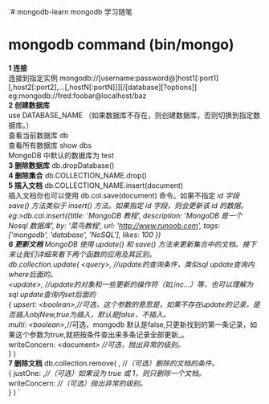 `# mongodb-learn
mongodb 学习随笔

# mongodb command (bin/mongo)
**1 连接**<br />
  连接到指定实例 mongodb://[username:password@]host1[:port1][,host2[:port2],...[,hostN[:portN]]][/[database][?options]]<br />
  eg:mongodb://fred:foobar@localhost/baz<br />
**2 创建数据库**<br />
  use DATABASE_NAME （如果数据库不存在，则创建数据库，否则切换到指定数据库。）<br />
  查看当前数据库 db<br />
  查看所有数据库 show dbs<br />
  MongoDB 中默认的数据库为 test<br />
**3 删除数据库** db.dropDatabase()<br />
**4 删除集合** db.COLLECTION_NAME.drop()<br />
**5 插入文档** db.COLLECTION_NAME.insert(document)<br />
  插入文档你也可以使用 db.col.save(document) 命令。如果不指定 _id 字段 save() 方法类似于 insert() 方法。如果指定 _id 字段，则会更新该 _id 的数据。<br />
  eg:>db.col.insert({title: 'MongoDB 教程',
         description: 'MongoDB 是一个 Nosql 数据库',
         by: '菜鸟教程',
         url: 'http://www.runoob.com',
         tags: ['mongodb', 'database', 'NoSQL'],
         likes: 100
     })<br />
**6 更新文档** MongoDB 使用 update() 和 save() 方法来更新集合中的文档。接下来让我们详细来看下两个函数的应用及其区别。<br/>
db.collection.update(
   \<query>, _//update的查询条件，类似sql update查询内where后面的。_<br />
   \<update>, _//update的对象和一些更新的操作符（如$,$inc...）等，也可以理解为sql update查询内set后面的_<br />
   {
     upsert: \<boolean>,_//可选，这个参数的意思是，如果不存在update的记录，是否插入objNew,true为插入，默认是false，不插入。_<br />
     multi: \<boolean>,_//可选，mongodb 默认是false,只更新找到的第一条记录，如果这个参数为true,就把按条件查出来多条记录全部更新_。<br />
     writeConcern: \<document> _//可选，抛出异常的级别。_<br />
   }
)<br/>
**7 删除文档**
db.collection.remove(
   <query>, //_（可选）删除的文档的条件。_<br/>
   {
     justOne: <boolean>,_//（可选）如果设为 true 或 1，则只删除一个文档。_<br/>
     writeConcern: <document>_//（可选）抛出异常的级别。_<br/>
   }
)
`